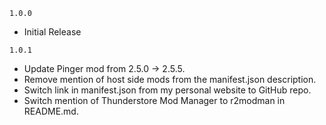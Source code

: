 `1.0.0`

- Initial Release

`1.0.1`

- Update Pinger mod from 2.5.0 → 2.5.5.
- Remove mention of host side mods from the manifest.json description.
- Switch link in manifest.json from my personal website to GitHub repo.
- Switch mention of Thunderstore Mod Manager to r2modman in README.md.
